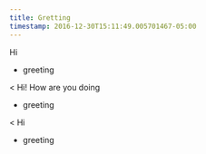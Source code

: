 ```yaml
---
title: Gretting
timestamp: 2016-12-30T15:11:49.005701467-05:00
---
```


Hi
* greeting

< Hi! How are you doing
* greeting

< Hi
* greeting
